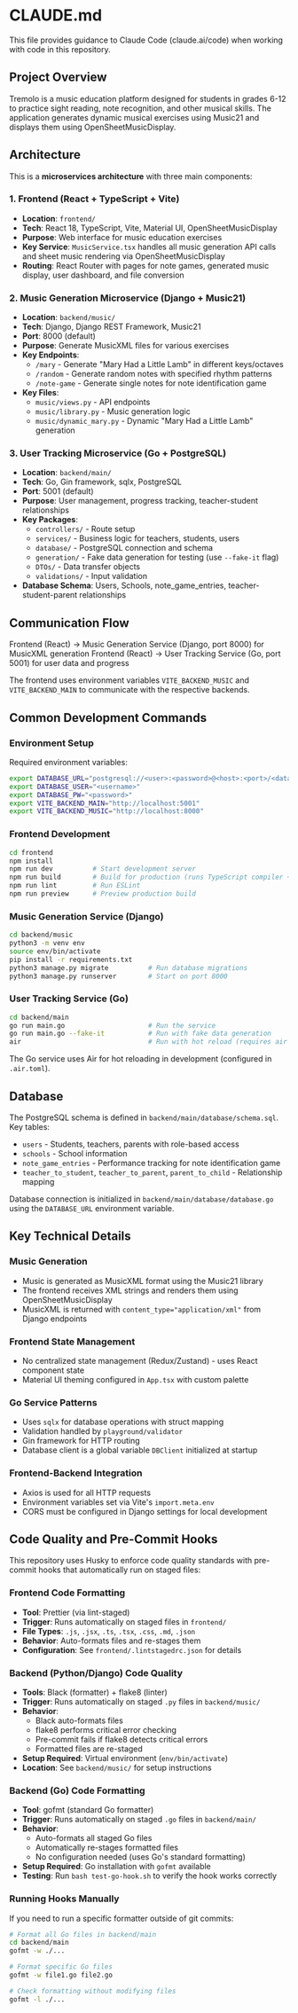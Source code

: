 # CLAUDE.md

This file provides guidance to Claude Code (claude.ai/code) when working with code in this repository.

## Project Overview

Tremolo is a music education platform designed for students in grades 6-12 to practice sight reading, note recognition, and other musical skills. The application generates dynamic musical exercises using Music21 and displays them using OpenSheetMusicDisplay.

## Architecture

This is a **microservices architecture** with three main components:

### 1. Frontend (React + TypeScript + Vite)
- **Location**: `frontend/`
- **Tech**: React 18, TypeScript, Vite, Material UI, OpenSheetMusicDisplay
- **Purpose**: Web interface for music education exercises
- **Key Service**: `MusicService.tsx` handles all music generation API calls and sheet music rendering via OpenSheetMusicDisplay
- **Routing**: React Router with pages for note games, generated music display, user dashboard, and file conversion

### 2. Music Generation Microservice (Django + Music21)
- **Location**: `backend/music/`
- **Tech**: Django, Django REST Framework, Music21
- **Port**: 8000 (default)
- **Purpose**: Generate MusicXML files for various exercises
- **Key Endpoints**:
  - `/mary` - Generate "Mary Had a Little Lamb" in different keys/octaves
  - `/random` - Generate random notes with specified rhythm patterns
  - `/note-game` - Generate single notes for note identification game
- **Key Files**:
  - `music/views.py` - API endpoints
  - `music/library.py` - Music generation logic
  - `music/dynamic_mary.py` - Dynamic "Mary Had a Little Lamb" generation

### 3. User Tracking Microservice (Go + PostgreSQL)
- **Location**: `backend/main/`
- **Tech**: Go, Gin framework, sqlx, PostgreSQL
- **Port**: 5001 (default)
- **Purpose**: User management, progress tracking, teacher-student relationships
- **Key Packages**:
  - `controllers/` - Route setup
  - `services/` - Business logic for teachers, students, users
  - `database/` - PostgreSQL connection and schema
  - `generation/` - Fake data generation for testing (use `--fake-it` flag)
  - `DTOs/` - Data transfer objects
  - `validations/` - Input validation
- **Database Schema**: Users, Schools, note_game_entries, teacher-student-parent relationships

## Communication Flow

Frontend (React) → Music Generation Service (Django, port 8000) for MusicXML generation
Frontend (React) → User Tracking Service (Go, port 5001) for user data and progress

The frontend uses environment variables `VITE_BACKEND_MUSIC` and `VITE_BACKEND_MAIN` to communicate with the respective backends.

## Common Development Commands

### Environment Setup
Required environment variables:
```bash
export DATABASE_URL="postgresql://<user>:<password>@<host>:<port>/<database>"
export DATABASE_USER="<username>"
export DATABASE_PW="<password>"
export VITE_BACKEND_MAIN="http://localhost:5001"
export VITE_BACKEND_MUSIC="http://localhost:8000"
```

### Frontend Development
```bash
cd frontend
npm install
npm run dev          # Start development server
npm run build        # Build for production (runs TypeScript compiler + Vite build)
npm run lint         # Run ESLint
npm run preview      # Preview production build
```

### Music Generation Service (Django)
```bash
cd backend/music
python3 -m venv env
source env/bin/activate
pip install -r requirements.txt
python3 manage.py migrate          # Run database migrations
python3 manage.py runserver        # Start on port 8000
```

### User Tracking Service (Go)
```bash
cd backend/main
go run main.go                     # Run the service
go run main.go --fake-it           # Run with fake data generation
air                                # Run with hot reload (requires air CLI)
```

The Go service uses Air for hot reloading in development (configured in `.air.toml`).

## Database

The PostgreSQL schema is defined in `backend/main/database/schema.sql`. Key tables:
- `users` - Students, teachers, parents with role-based access
- `schools` - School information
- `note_game_entries` - Performance tracking for note identification game
- `teacher_to_student`, `teacher_to_parent`, `parent_to_child` - Relationship mapping

Database connection is initialized in `backend/main/database/database.go` using the `DATABASE_URL` environment variable.

## Key Technical Details

### Music Generation
- Music is generated as MusicXML format using the Music21 library
- The frontend receives XML strings and renders them using OpenSheetMusicDisplay
- MusicXML is returned with `content_type="application/xml"` from Django endpoints

### Frontend State Management
- No centralized state management (Redux/Zustand) - uses React component state
- Material UI theming configured in `App.tsx` with custom palette

### Go Service Patterns
- Uses `sqlx` for database operations with struct mapping
- Validation handled by `playground/validator`
- Gin framework for HTTP routing
- Database client is a global variable `DBClient` initialized at startup

### Frontend-Backend Integration
- Axios is used for all HTTP requests
- Environment variables set via Vite's `import.meta.env`
- CORS must be configured in Django settings for local development

## Code Quality and Pre-Commit Hooks

This repository uses Husky to enforce code quality standards with pre-commit hooks that automatically run on staged files:

### Frontend Code Formatting
- **Tool**: Prettier (via lint-staged)
- **Trigger**: Runs automatically on staged files in `frontend/`
- **File Types**: `.js`, `.jsx`, `.ts`, `.tsx`, `.css`, `.md`, `.json`
- **Behavior**: Auto-formats files and re-stages them
- **Configuration**: See `frontend/.lintstagedrc.json` for details

### Backend (Python/Django) Code Quality
- **Tools**: Black (formatter) + flake8 (linter)
- **Trigger**: Runs automatically on staged `.py` files in `backend/music/`
- **Behavior**:
  - Black auto-formats files
  - flake8 performs critical error checking
  - Pre-commit fails if flake8 detects critical errors
  - Formatted files are re-staged
- **Setup Required**: Virtual environment (`env/bin/activate`)
- **Location**: See `backend/music/` for setup instructions

### Backend (Go) Code Formatting
- **Tool**: gofmt (standard Go formatter)
- **Trigger**: Runs automatically on staged `.go` files in `backend/main/`
- **Behavior**:
  - Auto-formats all staged Go files
  - Automatically re-stages formatted files
  - No configuration needed (uses Go's standard formatting)
- **Setup Required**: Go installation with `gofmt` available
- **Testing**: Run `bash test-go-hook.sh` to verify the hook works correctly

### Running Hooks Manually
If you need to run a specific formatter outside of git commits:

```bash
# Format all Go files in backend/main
cd backend/main
gofmt -w ./...

# Format specific Go files
gofmt -w file1.go file2.go

# Check formatting without modifying files
gofmt -l ./...
```
